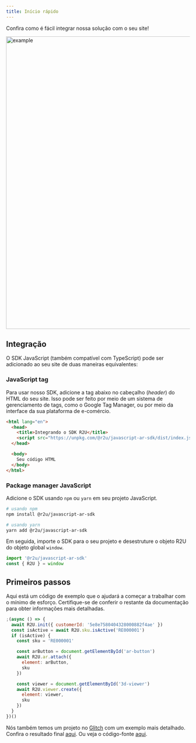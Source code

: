 ```yaml
---
title: Início rápido
---
```


Confira como é fácil integrar nossa solução com o seu site!

<div>
  <p float="left">
    <img src="https://sdk.r2u.io/documentation/example-integration.gif" title="example" width="800"/>
  </p>
</div>

## Integração

O SDK JavaScript (também compatível com TypeScript) pode ser adicionado ao seu site de duas maneiras equivalentes:

### JavaScript tag

Para usar nosso SDK, adicione a tag abaixo no cabeçalho (_header_) do HTML do seu site. Isso pode ser feito por meio de um sistema de gerenciamento de tags, como o Google Tag Manager, ou por meio da interface da sua plataforma de e-comércio.

```html
<html lang="en">
  <head>
    <title>Integrando o SDK R2U</title>
    <script src="https://unpkg.com/@r2u/javascript-ar-sdk/dist/index.js"></script>
  </head>

  <body>
    Seu código HTML
  </body>
</html>
```

### Package manager JavaScript

Adicione o SDK usando `npm` ou `yarn` em seu projeto JavaScript.

```bash
# usando npm
npm install @r2u/javascript-ar-sdk

# usando yarn
yarn add @r2u/javascript-ar-sdk
```

Em seguida, importe o SDK para o seu projeto e desestruture o objeto R2U do objeto global `window`.

```typescript
import '@r2u/javascript-ar-sdk'
const { R2U } = window
```

## Primeiros passos

Aqui está um código de exemplo que o ajudará a começar a trabalhar com o mínimo de esforço. Certifique-se de conferir o restante da documentação para obter informações mais detalhadas.

```javascript
;(async () => {
  await R2U.init({ customerId: '5e8e7580404328000882f4ae' })
  const isActive = await R2U.sku.isActive('RE000001')
  if (isActive) {
    const sku = 'RE000001'

    const arButton = document.getElementById('ar-button')
    await R2U.ar.attach({
      element: arButton,
      sku
    })

    const viewer = document.getElementById('3d-viewer')
    await R2U.viewer.create({
      element: viewer,
      sku
    })
  }
})()
```

Nós também temos um projeto no [Glitch](https://glitch.com/) com um exemplo mais detalhado. Confira o resultado final [aqui](https://r2u-example.glitch.me/). Ou veja o código-fonte [aqui](https://glitch.com/edit/#!/r2u-example?path=README-pt.md%3A1%3A0).
